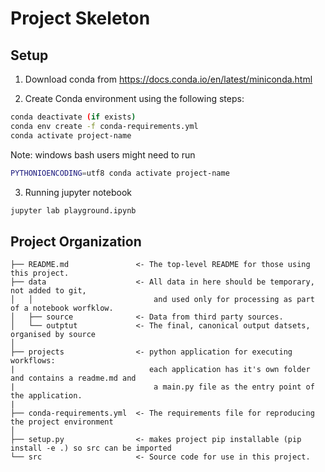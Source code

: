 # Project Skeleton


## Setup

1. Download conda from https://docs.conda.io/en/latest/miniconda.html

2. Create Conda environment using the following steps:
```bash 
conda deactivate (if exists)
conda env create -f conda-requirements.yml
conda activate project-name
```
Note: windows bash users might need to run 
```bash 
PYTHONIOENCODING=utf8 conda activate project-name
```
3. Running jupyter notebook 
```bash 
jupyter lab playground.ipynb
```


## Project Organization

    ├── README.md               <- The top-level README for those using this project.
    ├── data                    <- All data in here should be temporary, not added to git, 
    │   │                           and used only for processing as part of a notebook worfklow.
    │   ├── source              <- Data from third party sources.
    │   └── outptut             <- The final, canonical output datsets, organised by source
    │
    ├── projects                <- python application for executing workflows:
    |                              each application has it's own folder and contains a readme.md and
    |                               a main.py file as the entry point of the application.
    |
    ├── conda-requirements.yml  <- The requirements file for reproducing the project environment
    │
    ├── setup.py                <- makes project pip installable (pip install -e .) so src can be imported
    └── src                     <- Source code for use in this project.